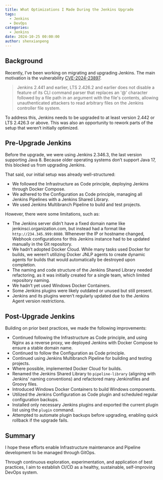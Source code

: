 ```yaml
---
title: What Optimizations I Made During the Jenkins Upgrade
tags:
  - Jenkins
  - DevOps
categories:
  - Jenkins
date: 2024-10-25 00:00:00
author: shenxianpeng
---
```


## Background

Recently, I’ve been working on migrating and upgrading Jenkins. The main motivation is the vulnerability [CVE-2024-23897](https://nvd.nist.gov/vuln/detail/CVE-2024-23897).

> Jenkins 2.441 and earlier, LTS 2.426.2 and earlier does not disable a feature of its CLI command parser that replaces an '@' character followed by a file path in an argument with the file's contents, allowing unauthenticated attackers to read arbitrary files on the Jenkins controller file system.

To address this, Jenkins needs to be upgraded to at least version 2.442 or LTS 2.426.3 or above. This was also an opportunity to rework parts of the setup that weren’t initially optimized.

<!-- more -->
## Pre-Upgrade Jenkins

Before the upgrade, we were using Jenkins 2.346.3, the last version supporting Java 8. Because older operating systems don’t support Java 17, this blocked us from upgrading Jenkins.

That said, our initial setup was already well-structured:

* We followed the Infrastructure as Code principle, deploying Jenkins through Docker Compose.
* We adhered to the Configuration as Code principle, managing all Jenkins Pipelines with a Jenkins Shared Library.
* We used Jenkins Multibranch Pipeline to build and test projects.

However, there were some limitations, such as:

* The Jenkins server didn’t have a fixed domain name like jenkinsci.organization.com, but instead had a format like `http://234.345.999:8080`. Whenever the IP or hostname changed, Webhook configurations for this Jenkins instance had to be updated manually in the Git repository.
* We hadn’t adopted Docker Cloud. While many tasks used Docker for builds, we weren’t utilizing Docker JNLP agents to create dynamic agents for builds that would automatically be destroyed upon completion.
* The naming and code structure of the Jenkins Shared Library needed refactoring, as it was initially created for a single team, which limited repository naming.
* We hadn’t yet used Windows Docker Containers.
* Some Jenkins plugins were likely outdated or unused but still present.
* Jenkins and its plugins weren’t regularly updated due to the Jenkins Agent version restrictions.

## Post-Upgrade Jenkins

Building on prior best practices, we made the following improvements:

* Continued following the Infrastructure as Code principle, and using Nginx as a reverse proxy, we deployed Jenkins with Docker Compose to ensure a stable domain name.
* Continued to follow the Configuration as Code principle.
* Continued using Jenkins Multibranch Pipeline for building and testing projects.
* Where possible, implemented Docker Cloud for builds.
* Renamed the Jenkins Shared Library to `pipeline-library` (aligning with Jenkins' naming conventions) and refactored many Jenkinsfiles and Groovy files.
* Introduced Windows Docker Containers to build Windows components.
* Utilized the Jenkins Configuration as Code plugin and scheduled regular configuration backups.
* Installed only necessary Jenkins plugins and exported the current plugin list using the `plugin` command.
* Attempted to automate plugin backups before upgrading, enabling quick rollback if the upgrade fails.

## Summary

I hope these efforts enable Infrastructure maintenance and Pipeline development to be managed through GitOps.

Through continuous exploration, experimentation, and application of best practices, I aim to establish CI/CD as a healthy, sustainable, self-improving DevOps system.
